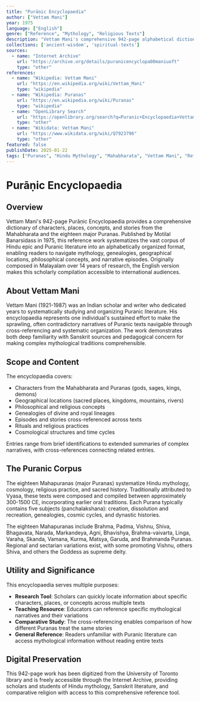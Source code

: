 ```yaml
---
title: "Purāṇic Encyclopaedia"
author: ["Vettam Mani"]
year: 1975
language: ["English"]
genre: ["Reference", "Mythology", "Religious Texts"]
description: "Vettam Mani's comprehensive 942-page alphabetical dictionary of characters, places, and concepts from the Mahabharata and eighteen Mahapuranas. Published by Motilal Banarsidass (1975) after 14 years of research, this reference work systematizes Hindu mythology with cross-references connecting related narratives across texts, enabling scholars and readers to navigate sprawling Puranic literature."
collections: ['ancient-wisdom', 'spiritual-texts']
sources:
  - name: "Internet Archive"
    url: "https://archive.org/details/puranicencyclopa00maniuoft"
    type: "other"
references:
  - name: "Wikipedia: Vettam Mani"
    url: "https://en.wikipedia.org/wiki/Vettam_Mani"
    type: "wikipedia"
  - name: "Wikipedia: Puranas"
    url: "https://en.wikipedia.org/wiki/Puranas"
    type: "wikipedia"
  - name: "OpenLibrary Search"
    url: "https://openlibrary.org/search?q=Puranic+Encyclopaedia+Vettam+Mani"
    type: "other"
  - name: "Wikidata: Vettam Mani"
    url: "https://www.wikidata.org/wiki/Q7923796"
    type: "other"
featured: false
publishDate: 2025-01-22
tags: ["Puranas", "Hindu Mythology", "Mahabharata", "Vettam Mani", "Reference Work", "Sanskrit Literature", "Puranic Literature", "Encyclopedia", "Indian Mythology", "Religious Texts"]
---
```


# Purāṇic Encyclopaedia

## Overview

Vettam Mani's 942-page Purāṇic Encyclopaedia provides a comprehensive dictionary of characters, places, concepts, and stories from the Mahabharata and the eighteen major Puranas. Published by Motilal Banarsidass in 1975, this reference work systematizes the vast corpus of Hindu epic and Puranic literature into an alphabetically organized format, enabling readers to navigate mythology, genealogies, geographical locations, philosophical concepts, and narrative episodes. Originally composed in Malayalam over 14 years of research, the English version makes this scholarly compilation accessible to international audiences.

## About Vettam Mani

Vettam Mani (1921-1987) was an Indian scholar and writer who dedicated years to systematically studying and organizing Puranic literature. His encyclopaedia represents one individual's sustained effort to make the sprawling, often contradictory narratives of Puranic texts navigable through cross-referencing and systematic organization. The work demonstrates both deep familiarity with Sanskrit sources and pedagogical concern for making complex mythological traditions comprehensible.

## Scope and Content

The encyclopaedia covers:
- Characters from the Mahabharata and Puranas (gods, sages, kings, demons)
- Geographical locations (sacred places, kingdoms, mountains, rivers)
- Philosophical and religious concepts
- Genealogies of divine and royal lineages
- Episodes and stories cross-referenced across texts
- Rituals and religious practices
- Cosmological structures and time cycles

Entries range from brief identifications to extended summaries of complex narratives, with cross-references connecting related entries.

## The Puranic Corpus

The eighteen Mahapuranas (major Puranas) systematize Hindu mythology, cosmology, religious practice, and sacred history. Traditionally attributed to Vyasa, these texts were composed and compiled between approximately 300-1500 CE, incorporating earlier oral traditions. Each Purana typically contains five subjects (panchalakshana): creation, dissolution and recreation, genealogies, cosmic cycles, and dynastic histories.

The eighteen Mahapuranas include Brahma, Padma, Vishnu, Shiva, Bhagavata, Narada, Markandeya, Agni, Bhavishya, Brahma-vaivarta, Linga, Varaha, Skanda, Vamana, Kurma, Matsya, Garuda, and Brahmanda Puranas. Regional and sectarian variations exist, with some promoting Vishnu, others Shiva, and others the Goddess as supreme deity.

## Utility and Significance

This encyclopaedia serves multiple purposes:
- **Research Tool**: Scholars can quickly locate information about specific characters, places, or concepts across multiple texts
- **Teaching Resource**: Educators can reference specific mythological narratives and their variations
- **Comparative Study**: The cross-referencing enables comparison of how different Puranas treat the same stories
- **General Reference**: Readers unfamiliar with Puranic literature can access mythological information without reading entire texts

## Digital Preservation

This 942-page work has been digitized from the University of Toronto library and is freely accessible through the Internet Archive, providing scholars and students of Hindu mythology, Sanskrit literature, and comparative religion with access to this comprehensive reference tool.
